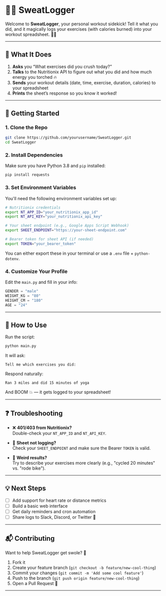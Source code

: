 # 🏋️‍♂️ SweatLogger

Welcome to **SweatLogger**, your personal workout sidekick! Tell it what you did, and it magically logs your exercises (with calories burned) into your workout spreadsheet. 💪✨

---

## 🎯 What It Does

1. **Asks** you “What exercises did you crush today?”  
2. **Talks** to the Nutritionix API to figure out what you did and how much energy you torched 🔥  
3. **Sends** your workout details (date, time, exercise, duration, calories) to your spreadsheet  
4. **Prints** the sheet’s response so you know it worked!

---

## 🚀 Getting Started

### 1. Clone the Repo
```bash
git clone https://github.com/yourusername/SweatLogger.git
cd SweatLogger
```

### 2. Install Dependencies
Make sure you have Python 3.8 and `pip` installed:
```bash
pip install requests
```

### 3. Set Environment Variables
You'll need the following environment variables set up:

```bash
# Nutritionix credentials
export NT_APP_ID="your_nutritionix_app_id"
export NT_API_KEY="your_nutritionix_api_key"

# Your sheet endpoint (e.g., Google Apps Script Webhook)
export SHEET_ENDPOINT="https://your-sheet-endpoint.com"

# Bearer token for sheet API (if needed)
export TOKEN="your_bearer_token"
```

You can either export these in your terminal or use a `.env` file + `python-dotenv`.

### 4. Customize Your Profile
Edit the `main.py` and fill in your info:

```python
GENDER = "male"
WEIGHT_KG = "80"
HEIGHT_CM = "180"
AGE = "24"
```

---

## 🎉 How to Use

Run the script:

```bash
python main.py
```

It will ask:

```
Tell me which exercises you did:
```

Respond naturally:

```
Ran 3 miles and did 15 minutes of yoga
```

And BOOM 💥 — it gets logged to your spreadsheet!

---

## ❓ Troubleshooting

- ❌ **401/403 from Nutritionix?**  
  Double-check your `NT_APP_ID` and `NT_API_KEY`.

- 🧾 **Sheet not logging?**  
  Check your `SHEET_ENDPOINT` and make sure the Bearer `TOKEN` is valid.

- 🧠 **Weird results?**  
  Try to describe your exercises more clearly (e.g., "cycled 20 minutes" vs. "rode bike").

---

## 💡 Next Steps

- [ ] Add support for heart rate or distance metrics  
- [ ] Build a basic web interface  
- [ ] Get daily reminders and cron automation  
- [ ] Share logs to Slack, Discord, or Twitter 🚀

---

## 📬 Contributing

Want to help SweatLogger get swole? 💪

1. Fork it  
2. Create your feature branch (`git checkout -b feature/new-cool-thing`)  
3. Commit your changes (`git commit -m 'Add some cool feature'`)  
4. Push to the branch (`git push origin feature/new-cool-thing`)  
5. Open a Pull Request 🎉

---


